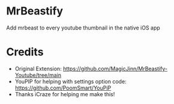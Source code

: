 # MrBeastify
Add mrbeast to every youtube thumbnail in the native iOS app

# Credits
- Original Extension: https://github.com/MagicJinn/MrBeastify-Youtube/tree/main
- YouPIP for helping with settings option code: https://github.com/PoomSmart/YouPiP
- Thanks iCraze for helping me make this!
